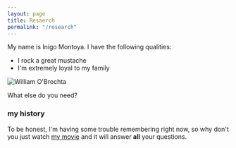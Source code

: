 ```yaml
---
layout: page
title: Resaerch
permalink: "/research"
---
```


My name is Inigo Montoya. I have the following qualities:

- I rock a great mustache
- I'm extremely loyal to my family

![William O'Brochta](https://obrochtawj.github.io/img/headshot.jpg)

What else do you need?

### my history

To be honest, I'm having some trouble remembering right now, so why don't you just watch [my movie](http://en.wikipedia.org/wiki/The_Princess_Bride_%28film%29) and it will answer **all** your questions.
